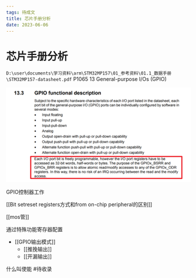 ```yaml
---
tags: 待成文
title: 芯片手册分析
date: 2023-06-06
---
```

# 芯片手册分析


`D:\user\documents\学习资料\arm\STM32MP157\01_参考资料\01.1_数据手册\STM32MP157-datasheet.pdf`
P1065
13 General-purpose I/Os (GPIO)

![](assets/20230606113817691.png)

GPIO控制器工作

[[Bit setreset registers方式和from on-chip peripheral的区别]]

[[mos管]]


通过特殊功能寄存器配置
- [[GPIO输出模式]]
	- [[推挽输出]]
	- [[开漏输出]]


什么叫使能 #待收录 
